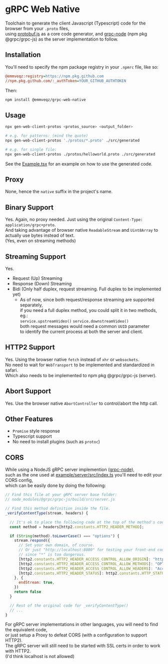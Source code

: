 # gRPC Web Native

Toolchain to generate the client Javascript (Typescript) code for the browser from your `.proto` files,  
using [protobuf.js](https://github.com/protobufjs/protobuf.js) as a core code generator, and [grpc-node](https://github.com/grpc/grpc-node) (npm pkg @grpc/grpc-js) as the server implementation to follow.

## Installation

You'll need to specify the npm package registry in your `.npmrc` file, like so:

```.ini
@emmveqz:registry=https://npm.pkg.github.com
//npm.pkg.github.com/:_authToken=YOUR_GITHUB_AUTHTOKEN
```

Then:

```sh
npm install @emmveqz/grpc-web-native
```

## Usage

```sh
npx gen-web-client-protos <protos_source> <output_folder>

# e.g. for patterns: (mind the quote)
npx gen-web-client-protos './protos/*.proto' ./src/generated

# e.g. for single file:
npx gen-web-client-protos ./protos/helloworld.proto ./src/generated
```

See the [Example.tsx](./example/Example.tsx) for an example on how to use the generated code.

## Proxy

None, hence the `native` suffix in the project's name.

## Binary Support

Yes. Again, no proxy needed. Just using the original `Content-Type: application/grpc+proto`.  
And taking advantage of browser native `ReadableStream` and `Uint8Array` to actually use bytes instead of text.  
(Yes, even on streaming methods)

## Streaming Support

Yes.

 - Request (Up) Streaming
 - Response (Down) Streaming
 - Bidi (Only half duplex, request streaming. Full duplex to be implemented yet)  
   - As of now, since both request/response streaming are supported separately,  
   if you need a full duplex method, you could split it in two methods, eg.:  
   `service.upstreamVideo()` `service.downstreamVideo()`  
   both request messages would need a common `UUID` parameter  
   to identify the current process at both the server and client.

## HTTP2 Support

Yes. Using the browser native `fetch` instead of `xhr` or `websockets`.  
No need to wait for `WebTransport` to be implemented and standardized in safari.  
Which also needs to be implemented to npm pkg @grpc/grpc-js (server).

## Abort Support

Yes. Use the browser native `AbortController` to control/abort the http call.

## Other Features

 - `Promise` style response
 - Typescript support
 - No need to install plugins (such as `protoc`)

## CORS

While using a NodeJS gRPC server implemention ([grpc-node](https://github.com/grpc/grpc-node)),  
such as the one used at [example/server/src/index.ts](./example/server/src/index.ts) you'll need to edit your CORS config,  
which can be easily done by doing the following:

```javascript
// Find this file at your gRPC server base folder:
// node_modules/@grpc/grpc-js/build/src/server.js

// Find this method definition inside the file.
_verifyContentType(stream, headers) {

  // It's ok to place the following code at the top of the method's code.
  const method = headers[http2.constants.HTTP2_HEADER_METHOD];

  if (String(method).toLowerCase() === "options") {
    stream.respond({
      // Set your own domain, of course.
      // Or just "http://localhost:8080" for testing your front-end code,
      // since "*" is too dangerous.
      [http2.constants.HTTP2_HEADER_ACCESS_CONTROL_ALLOW_ORIGIN]: "https://my-web-server-domain.com:8080",
      [http2.constants.HTTP2_HEADER_ACCESS_CONTROL_ALLOW_METHODS]: "OPTIONS,POST",
      [http2.constants.HTTP2_HEADER_ACCESS_CONTROL_ALLOW_HEADERS]: "Accept-Encoding,Content-Type,Grpc-Accept-Encoding,Te,X-Grpc-Accept-Encoding,X-Te",
      [http2.constants.HTTP2_HEADER_STATUS]: http2.constants.HTTP_STATUS_OK,
    }, {
      endStream: true,
    })
    return false
  }

  // Rest of the original code for _verifyContentType()
  // ...
}
```

For gRPC server implementations in other languages, you will need to find the equivalent code,  
or just setup a Proxy to defeat CORS (with a configuration to support HTTP2).  
The gRPC server will still need to be started with SSL certs in order to work with HTTP2.  
(I'd think localhost is not allowed)
